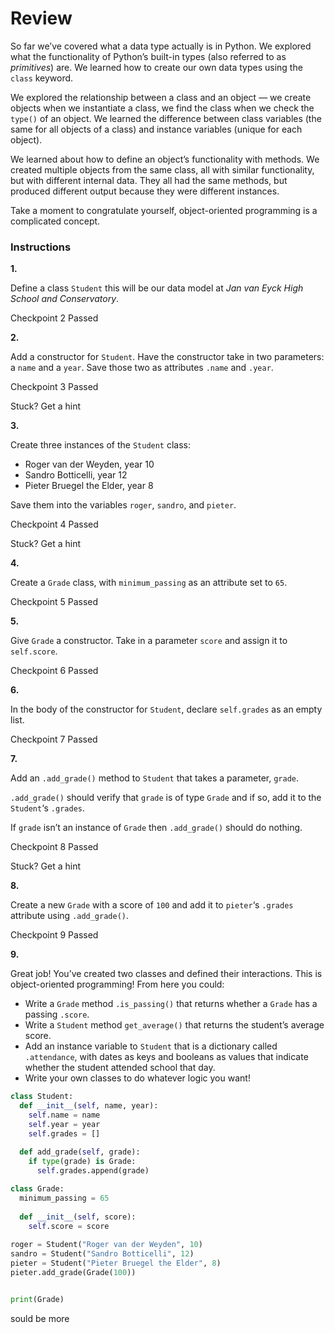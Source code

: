 # Review

So far we’ve covered what a data type actually is in Python. We explored what the functionality of Python’s built-in types (also referred to as *primitives*) are. We learned how to create our own data types using the `class` keyword.

We explored the relationship between a class and an object — we create objects when we instantiate a class, we find the class when we check the `type()` of an object. We learned the difference between class variables (the same for all objects of a class) and instance variables (unique for each object).

We learned about how to define an object’s functionality with methods. We created multiple objects from the same class, all with similar functionality, but with different internal data. They all had the same methods, but produced different output because they were different instances.

Take a moment to congratulate yourself, object-oriented programming is a complicated concept.



### Instructions

**1.**

Define a class `Student` this will be our data model at *Jan van Eyck High School and Conservatory*.

Checkpoint 2 Passed



**2.**

Add a constructor for `Student`. Have the constructor take in two parameters: a `name` and a `year`. Save those two as attributes `.name` and `.year`.

Checkpoint 3 Passed



Stuck? Get a hint

**3.**

Create three instances of the `Student` class:

- Roger van der Weyden, year 10
- Sandro Botticelli, year 12
- Pieter Bruegel the Elder, year 8

Save them into the variables `roger`, `sandro`, and `pieter`.

Checkpoint 4 Passed



Stuck? Get a hint

**4.**

Create a `Grade` class, with `minimum_passing` as an attribute set to `65`.

Checkpoint 5 Passed



**5.**

Give `Grade` a constructor. Take in a parameter `score` and assign it to `self.score`.

Checkpoint 6 Passed



**6.**

In the body of the constructor for `Student`, declare `self.grades` as an empty list.

Checkpoint 7 Passed



**7.**

Add an `.add_grade()` method to `Student` that takes a parameter, `grade`.

`.add_grade()` should verify that `grade` is of type `Grade` and if so, add it to the `Student`‘s `.grades`.

If `grade` isn’t an instance of `Grade` then `.add_grade()` should do nothing.

Checkpoint 8 Passed



Stuck? Get a hint

**8.**

Create a new `Grade` with a score of `100` and add it to `pieter`‘s `.grades` attribute using `.add_grade()`.

Checkpoint 9 Passed



**9.**

Great job! You’ve created two classes and defined their interactions. This is object-oriented programming! From here you could:

- Write a `Grade` method `.is_passing()` that returns whether a `Grade` has a passing `.score`.
- Write a `Student` method `get_average()` that returns the student’s average score.
- Add an instance variable to `Student` that is a dictionary called `.attendance`, with dates as keys and booleans as values that indicate whether the student attended school that day.
- Write your own classes to do whatever logic you want!

```python
class Student:
  def __init__(self, name, year):
    self.name = name
    self.year = year
    self.grades = []
  
  def add_grade(self, grade):
    if type(grade) is Grade:
      self.grades.append(grade)      

class Grade:
  minimum_passing = 65
  
  def __init__(self, score):
    self.score = score
    
roger = Student("Roger van der Weyden", 10)
sandro = Student("Sandro Botticelli", 12)
pieter = Student("Pieter Bruegel the Elder", 8)
pieter.add_grade(Grade(100))


print(Grade)
```

sould be more